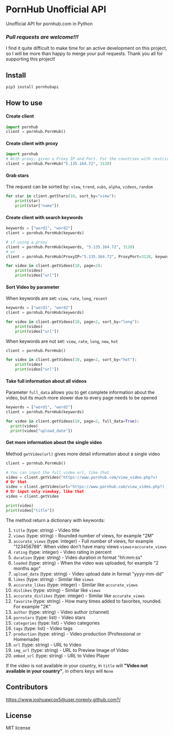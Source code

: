 # PornHub Unofficial API

Unofficial API for pornhub.com in Python

### *Pull requests are welcome!!!*

I find it quite difficult to make time for an active development on this project, so I will be more than happy to merge your pull requests. Thank you all for supporting this project!

## Install

```bash
pip3 install pornhubapi
```

## How to use

#### Create client

```python
import pornhub
client = pornhub.PornHub()
```

#### Create client with proxy

```python
import pornhub
# With proxy, given a Proxy IP and Port. For the countries with restricted access like Turkey, etc.
client = pornhub.PornHub("5.135.164.72", 3128)
```

#### Grab stars

The request can be sorted by: `view`, `trend`, `subs`, `alpha`, `videos`, `random`

```python
for star in client.getStars(10, sort_by="view"):
    print(star)
    print(star["name"])
```

#### Create client with search keywords

```python
keywords = ["word1", "word2"]
client = pornhub.PornHub(keywords)

# if using a proxy
client = pornhub.PornHub(keywords, "5.135.164.72", 3128)
# or
client = pornhub.PornHub(ProxyIP="5.135.164.72", ProxyPort=3128, keywords=["word1", "word2"])

for video in client.getVideos(10, page=2):
    print(video)
    print(video["url"])
```

#### Sort Video by parameter

When keywords are set: `view`, `rate`, `long`, `recent` 
```python
keywords = ["word1", "word2"]
client = pornhub.PornHub(keywords)

for video in client.getVideos(10, page=2, sort_by="long"):
    print(video)
    print(video["url"])
```

When keywords are not set: `view`, `rate`, `long`, `new`, `hot`
```python
client = pornhub.PornHub()

for video in client.getVideos(10, page=2, sort_by="hot"):
    print(video)
    print(video["url"])
```

#### Take full information about all videos
Parameter `full_data` allows you to get complete information about the video, but its much more slower due to every page needs to be opened

```python
keywords = ["word1", "word2"]
client = pornhub.PornHub(keywords)

for video in client.getVideos(10, page=2, full_data=True):
  print(video)
  print(video["upload_date"])
```

#### Get more information about the single video

Method `getVideo(url)` gives more detail information about a single video

```python
client = pornhub.PornHub()

# You can input the full video url, like that
video = client.getVideo("https://www.pornhub.com/view_video.php?v)
# Or that
video = client.getVideo(url="https://www.pornhub.com/view_video.php?)
# Or input only viewkey, like that
video = client.getVideo

print(video)
print(video["title"])
```

The method return a dictionary with keywords:
1. `title` (type: string) - Video title
2. `views` (type: string) - Rounded number of views, for example "2M"
3. `accurate_views` (type: integer) - Full number of views, for example "123456789". When video don't have many views `views`=`accurate_views`
4. `rating` (type: integer) - Video rating in percent
5. `duration` (type: string) - Video duration in format "hh:mm:ss"
6. `loaded` (type: string) - When the video was uploaded, for example "2 months ago"
7. `upload_date` (type: string) - Video upload date in format "yyyy-mm-dd"
8. `likes` (type: string) - Similar like `views`
9. `accurate_likes` (type: integer) - Similar like `accurate_views`
10. `dislikes` (type: string) - Similar like `views`
11. `accurate_dislikes` (type: integer) - Similar like `accurate_views`
12. `favorite` (type: string) - How many times added to favorites, rounded. For example "2K"
13. `author` (type: string) - Video author (channel)
14. `pornstars` (type: list) - Video stars
15. `categories` (type: list) - Video categories
16. `tags` (type: list) - Video tags
17. `production` (type: string) - Video production (Professional or Homemade)
19. `url` (type: string) - URL to Video
18. `img_url` (type: string) - URL to Preview Image of Video
19. `embed_url` (type: string) - URL to Video Player

If the video is not available in your country, in `title` will **"Video not available in your country"**, in others keys will `None`

## Contributors

https://www.joshuawcox5@user.noreply.github.com?/

## License

MIT license
